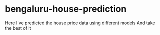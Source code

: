# bengaluru-house-prediction
Here I've predicted the house price data using different models 
And take the best of it 
